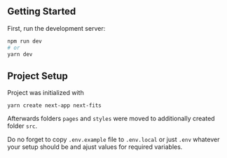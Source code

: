## Getting Started

First, run the development server:

```bash
npm run dev
# or
yarn dev
```

## Project Setup

Project was initialized with

```shell
yarn create next-app next-fits
```

Afterwards folders `pages` and `styles` were moved to additionally created folder `src`.

Do no forget to copy `.env.example` file to `.env.local` or just `.env` whatever your setup should be and ajust values for required variables.
